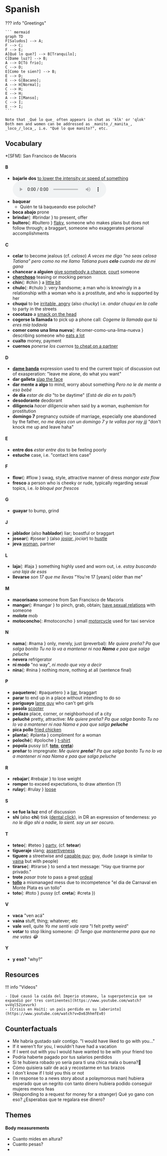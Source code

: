 # Spanish

??? info "Greetings"

    ``` mermaid
    graph TD
    F[Saludos] --> A;
    F --> C;
    F --> E;
    A[Qué lo que?] --> B[Tranquilo];
    C[Dame luz?] --> B;
    A --> D[Tó frio];
    C --> D;
    E[Como te sien?] --> B;
    E --> D;
    E --> G[Bacano];
    A --> H[Normal];
    C --> H;
    E --> H;
    A --> I[Manso];
    C --> I;
    E --> I;
    ```

    Note that _Qué lo que_ often appears in chat as 'klk' or 'qlok'
    Both men and women can be addressed as _manito_/_manita_, _loco_/_loca_, i.e. "Qué lo que manito?", etc.

## Vocabulary

*[SFM]: San Francisco de Macoris

#### B

- **bajarle dos** [to lower the intensity or speed of something](https://es.wiktionary.org/wiki/bajarle_dos) <audio controls="controls"><source type="audio/mp3" src="capricornio/truchitas-14.mp3"></source></audio>
- **baquear**
    - Quién te tá baqueando ese poloché?
- **boca abajo** prone
- **brindar**{: #brindar } to present, offer
- **bultero**{: #bultero } [flaky](https://casadecampoliving.com/dominican-english-dictionary/), someone who makes plans but does not follow through; a braggart, someone who exaggerates personal accomplishments

#### C

- **celar** to become jealous (cf. _celoso_) _A veces me digo "no seas celosa Tatiana" pero como no me llamo Tatiana pues **celo** cuando me da mi gana_
- **chancear a alguien** [give somebody a chance](https://www.spanishdict.com/translate/chancear), [court](https://diccionariolibre.com/definicion/chancear) someone
- [**cherchoso**](https://www.asale.org/damer/cherchoso) teasing or mocking person
- **chin**{: #chin } a [little bit](https://diccionariolibre.com/definicion/Chin)
- **chulo**{: #chulo }: very handsome; a man who is knowingly in a relationship with a woman who is a prostitute, and who is supported by her
- **chuqui** to be [irritable, angry](https://wikidominicana.com/chucky/) (also _chucky_) i.e. _andar chuquí en la calle_ to party in the streets
- **cocotazo** a [smack on the head](https://diccionariolibre.com/definicion/cocotazo)
- **cogerse la llamada** to pick up a phone call: _Cogeme la llamada que tú eres mía todavía_
- **comer como una lima nueva**{: #comer-como-una-lima-nueva } describing someone who [eats a lot](https://12y2.com/2013/comer-mas-que-una-lima-nueva/)
- **cualto** money, payment
- **cuernos** _ponerse los cuernos_ [to cheat on a partner](https://spanish.stackexchange.com/questions/17904/why-in-spanish-putting-horns-means-to-cheat-your-partner) 


#### D

- [**dame banda**](https://casadecampoliving.com/dominican-english-dictionary-dar-banda/) expression used to end the current topic of discussion out of exasperation: "leave me alone, do what you want"
- **dar galleta** [slap the face](https://www.urbandictionary.com/define.php?term=galleta)
- **dar mente a algo** to mind, worry about something _Pero no le de mente a eso bebé_
- **de día** _estar de día_ "to be daytime" (_Está de día en tu país?_)
- **desodorante** deodorant
- **diligencia** _hacer diligencia_ when said by a woman, euphemism for prostitution
- **domingo 7** pregnancy outside of marriage, especially one abandoned by the father, _no me dejes con un domingo 7 y te vallas por ray jjj_ "don't knock me up and leave haha"

#### E

- **entre dos** _estar entre dos_ to be feeling poorly
- **estuche** case, i.e. "contact lens case"

#### F

- **flow**{: #flow } swag, style, attractive manner of dress _mangar este flow_
- **fresco** a person who is cheeky or rude, typically regarding sexual topics, i.e. _lo bloqué por frescos_

#### G

- **guayar** to bump, grind

#### J

- **jablador** (also **hablador**) liar; boastful or braggart
- **josear**{: #josear } (also [_josiar_](https://diccionariolibre.com/definicion/Josiar), _jociar_)  to [hustle](https://www.wordsense.eu/josear/#Spanish)
- **jeva** [woman](https://diccionariolibre.com/definicion/jeva), partner

#### L

- **laja**{: #laja } something highly used and worn out, i.e. _estoy buscando una laja de esas_
- **llevarse** _son 17 que me llevas_ "You're 17 [years] older than me"

#### M

- **macorisano** someone from San Francisco de Macoris
- **mangar**{: #mangar } to pinch, grab, obtain; [have sexual relations](https://diccionariolibre.com/definicion/mangar) with someone
- **molote** mob
- **motoconcho**{: #motoconcho } small [motorcycle](https://www.urbandictionary.com/define.php?term=motoconcho) used for taxi service

#### N

- **nama**{: #nama } only, merely, just (preverbal): _Me quiere preña? Pa que salga bonito Tu no lo va a mantener ni naa **Nama** e paa que salga peluche_
- **nevera** refrigerator
- **ni modo** "no way", _ni modo que voy a decir_
- **nina**{: #nina } nothing more, nothing at all (sentence final)

#### P

- **paquetero**{: #paquetero } a [liar](https://www.asale.org/damer/paquetero), braggart
- **parar** to end up in a place without intending to do so
- **pariguayo** [lame guy](https://diccionariolibre.com/definicion/Pariguayo) who can't get girls
- **pasola** [scooter](https://diccionariolibre.com/definicion/pasola)
- **pedazo** place, corner, or neighborhood of a city
- **peluché** pretty, attractive: _Me quiere preña? Pa que salga bonito Tu no lo va a mantener ni naa Nama e paa que salga **peluche**_
- **pica pollo** [fried chicken](https://diccionariolibre.com/definicion/pica-pollo)
- **planta**{: #planta } compliment for a woman
- **poloché**{: #poloche } [t-shirt](https://en.bab.la/dictionary/spanish-english/poloch%C3%A9)
- **popola** pussy (cf. [**toto**](#toto), [**creta**](#creta))
- **preñar** to impregnate: _Me quiere **preña**? Pa que salga bonito Tu no lo va a mantener ni naa Nama e paa que salga peluche_

#### R

- **rebajar**{ #rebajar } to lose weight
- **romper** to exceed expectations, to draw attention (?)
- **rulay**{: #rulay } [loose](https://www.urbandictionary.com/define.php?term=Rulay)

#### S

- **se fue la luz** end of discussion
- **shi** (also **chi**) tisk ([dental click](https://en.wikipedia.org/wiki/Dental_click)), in DR an expression of tenderness: _yo no le digo shi a nadie, lo sient. soy un ser oscuro._

#### T

- **teteo**{: #teteo } [party](https://diccionariolibre.com/definicion/teteo), (cf. **tetear**)
- **tigueraje** slang; [assertiveness](https://diccionariolibre.com/definicion/tigueraje)
- **tiguere** a streetwise and [capable guy](https://diccionariolibre.com/definicion/tiguere); guy, dude (usage is similar to [vaina](#vaina) but with people)
- **tirarse**{: #tirarse } to send a text message: "Hay que tirarme por privado."
- **trote** _pasar trote_ to pass a great [ordeal](https://diccionariolibre.com/definicion/trote)
- [**tollo**](https://diccionariolibre.com/definicion/tollo) a mismanaged mess due to incompetence "el dia de Carnaval en Monte Plata es un tollo"
- **toto**{: #toto } pussy (cf. **creta**{: #creta })

#### V

- **vaca** "ven acá"
- **vaina** stuff, thing; whatever; etc
- **vale** well, quite _Yo me sentí vale rara_ "I felt pretty weird"
- **votar** to stop liking someone: *😌 Tengo que mantenerme para que no me votes 😂*

#### Y

- **y eso?** "why?"

## Resources

!!! info "Videos"

    - [Qué causó la caída del Imperio otomano, la superpotencia que se expandió por tres continentes](https://www.youtube.com/watch?v=Vql52ievurk)
    - [Crisis en Haití: un país perdido en su laberinto](https://www.youtube.com/watch?v=Dx63hhmfEv0)

## Counterfactuals

- Me habría gustado salir contigo. "I would have liked to go with you..."
- If it weren't for you, I wouldn't have had a vacation
- If I went out with you I would have wanted to be with your friend too
- Podría haberte pagado por tus salarios perdidos
- Si te hubiera robado yo sería para ti una chica mala o buena?🤔
- Cómo quisiera salir de acá y recostarme en tus brazos
- I don't know if I told you this or not
- (In response to a news story about a polaymorous man) hubiera esperado que un negrito con tanto dinero hubiera podido conseguir mujeres menos feas
- (Responding to a request for money for a stranger) Qué yo gano con eso? ¿Esperabas que te regalara ese dinero?

## Themes

#### Body measurements

- Cuanto mides en altura?
- Cuanto pesas?
- 